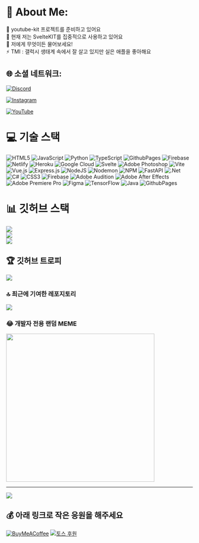 # 💫 About Me:
🔭 youtube-kit 프로젝트를 준비하고 있어요<br>🌱 현재 저는 SvelteKIT를 집중적으로 사용하고 있어요<br>💬 저에게 무엇이든 물어보세요!<br>⚡ TMI : 갤럭시 생태계 속에서 잘 살고 있지만 실은 애플을 좋아해요


## 🌐 소셜 네트워크:
[![Discord](https://img.shields.io/badge/%40w.developer7773-123?style=for-the-badge&logo=Discord&logoColor=%235865F2&label=Discord&labelColor=%23FFFFFF&color=%235865F2)](https://discord.gg/w.developer7773)

[![Instagram](https://img.shields.io/badge/%40giwon__w.dev7773-234?style=for-the-badge&logo=Instagram&logoColor=%23E4405F&label=Instagram&labelColor=%23FFFFFF&color=%23E4405F)](https://instagram.com/giwon_w.dev7773)

[![YouTube](https://img.shields.io/badge/@화이트데브-화이트데브?style=for-the-badge&logo=youtube&logoColor=%23FF0000&label=Youtube&labelColor=%23FFFFFF&color=%23FF0000)](https://youtube.com/@whitedev7773)

# 💻 기술 스택
![HTML5](https://img.shields.io/badge/html5-%23E34F26.svg?style=for-the-badge&logo=html5&logoColor=white) ![JavaScript](https://img.shields.io/badge/javascript-%23323330.svg?style=for-the-badge&logo=javascript&logoColor=%23F7DF1E) ![Python](https://img.shields.io/badge/python-3670A0?style=for-the-badge&logo=python&logoColor=ffdd54) ![TypeScript](https://img.shields.io/badge/typescript-%23007ACC.svg?style=for-the-badge&logo=typescript&logoColor=white) ![GithubPages](https://img.shields.io/badge/github%20pages-121013?style=for-the-badge&logo=github&logoColor=white) ![Firebase](https://img.shields.io/badge/firebase-%23039BE5.svg?style=for-the-badge&logo=firebase) ![Netlify](https://img.shields.io/badge/netlify-%23000000.svg?style=for-the-badge&logo=netlify&logoColor=#00C7B7) ![Heroku](https://img.shields.io/badge/heroku-%23430098.svg?style=for-the-badge&logo=heroku&logoColor=white) ![Google Cloud](https://img.shields.io/badge/GoogleCloud-%234285F4.svg?style=for-the-badge&logo=google-cloud&logoColor=white) ![Svelte](https://img.shields.io/badge/svelte-%23f1413d.svg?style=for-the-badge&logo=svelte&logoColor=white) ![Adobe Photoshop](https://img.shields.io/badge/adobe%20photoshop-%2331A8FF.svg?style=for-the-badge&logo=adobe%20photoshop&logoColor=white) ![Vite](https://img.shields.io/badge/vite-%23646CFF.svg?style=for-the-badge&logo=vite&logoColor=white) ![Vue.js](https://img.shields.io/badge/vue.js-%2335495e.svg?style=for-the-badge&logo=vuedotjs&logoColor=%234FC08D) ![Express.js](https://img.shields.io/badge/express.js-%23404d59.svg?style=for-the-badge&logo=express&logoColor=%2361DAFB) ![NodeJS](https://img.shields.io/badge/node.js-6DA55F?style=for-the-badge&logo=node.js&logoColor=white) ![Nodemon](https://img.shields.io/badge/NODEMON-%23323330.svg?style=for-the-badge&logo=nodemon&logoColor=%BBDEAD) ![NPM](https://img.shields.io/badge/NPM-%23CB3837.svg?style=for-the-badge&logo=npm&logoColor=white) ![FastAPI](https://img.shields.io/badge/FastAPI-005571?style=for-the-badge&logo=fastapi) ![.Net](https://img.shields.io/badge/.NET-5C2D91?style=for-the-badge&logo=.net&logoColor=white) ![C#](https://img.shields.io/badge/c%23-%23239120.svg?style=for-the-badge&logo=csharp&logoColor=white) ![CSS3](https://img.shields.io/badge/css3-%231572B6.svg?style=for-the-badge&logo=css3&logoColor=white) ![Firebase](https://img.shields.io/badge/Firebase-039BE5?style=for-the-badge&logo=Firebase&logoColor=white) ![Adobe Audition](https://img.shields.io/badge/Adobe%20Audition-9999FF.svg?style=for-the-badge&logo=Adobe%20Audition&logoColor=white) ![Adobe After Effects](https://img.shields.io/badge/Adobe%20After%20Effects-9999FF.svg?style=for-the-badge&logo=Adobe%20After%20Effects&logoColor=white) ![Adobe Premiere Pro](https://img.shields.io/badge/Adobe%20Premiere%20Pro-9999FF.svg?style=for-the-badge&logo=Adobe%20Premiere%20Pro&logoColor=white) ![Figma](https://img.shields.io/badge/figma-%23F24E1E.svg?style=for-the-badge&logo=figma&logoColor=white) ![TensorFlow](https://img.shields.io/badge/TensorFlow-%23FF6F00.svg?style=for-the-badge&logo=TensorFlow&logoColor=white) ![Java](https://img.shields.io/badge/java-%23ED8B00.svg?style=for-the-badge&logo=openjdk&logoColor=white) ![GithubPages](https://img.shields.io/badge/github%20pages-121013?style=for-the-badge&logo=github&logoColor=white)
# 📊 깃허브 스택
![](https://github-readme-stats.vercel.app/api?username=whitedev7773&theme=dark&hide_border=false&include_all_commits=false&count_private=false)<br/>
![](https://github-readme-streak-stats.herokuapp.com/?user=whitedev7773&theme=dark&hide_border=false)<br/>
![](https://github-readme-stats.vercel.app/api/top-langs/?username=whitedev7773&theme=dark&hide_border=false&include_all_commits=false&count_private=false&layout=compact)

## 🏆 깃허브 트로피
![](https://github-profile-trophy.vercel.app/?username=whitedev7773&theme=dracula&no-frame=true&no-bg=true&margin-w=4)

### 🔝 최근에 기여한 레포지토리
![](https://github-contributor-stats.vercel.app/api?username=whitedev7773&limit=5&theme=dark&combine_all_yearly_contributions=true)

### 😂 개발자 전용 랜덤 MEME
<img src='https://randommeme-five.vercel.app/' style="height: 400px;"/>

---
[![](https://visitcount.itsvg.in/api?id=whitedev7773&icon=1&color=1)](https://visitcount.itsvg.in)

## 💰 아래 링크로 작은 응원을 해주세요
[![BuyMeACoffee](https://img.shields.io/badge/Buy%20Me%20a%20Coffee-ffdd00?style=for-the-badge&logo=buy-me-a-coffee&logoColor=black)](https://buymeacoffee.com/whitedev7773) 
[![토스 후원](https://img.shields.io/badge/TOSS_Donation-0161f7?style=for-the-badge&logoColor=white)](https://toss.me/wdev7773) 

  
<!-- Proudly created with GPRM ( https://gprm.itsvg.in ) -->